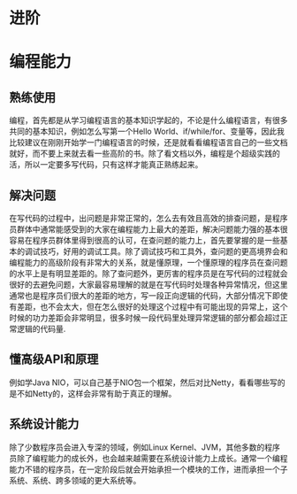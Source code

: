# 进阶

# 编程能力

## 熟练使用

编程，首先都是从学习编程语言的基本知识学起的，不论是什么编程语言，有很多共同的基本知识，例如怎么写第一个Hello World、if/while/for、变量等，因此我比较建议在刚刚开始学一门编程语言的时候，还是就看看编程语言自己的一些文档就好，而不要上来就去看一些高阶的书。除了看文档以外，编程是个超级实践的活，所以一定要多写代码，只有这样才能真正熟练起来。

## 解决问题

在写代码的过程中，出问题是非常正常的，怎么去有效且高效的排查问题，是程序员群体中通常能感受到的大家在编程能力上最大的差距，解决问题能力强的基本很容易在程序员群体里得到很高的认可，在查问题的能力上，首先要掌握的是一些基本的调试技巧，好用的调试工具。除了调试技巧和工具外，查问题的更高境界会和编程能力的高级阶段有非常大的关系，就是懂原理，一个懂原理的程序员在查问题的水平上是有明显差距的。除了查问题外，更厉害的程序员是在写代码的过程就会很好的去避免问题，大家最容易理解的就是在写代码时处理各种异常情况，但这里通常也是程序员们很大的差距的地方，写一段正向逻辑的代码，大部分情况下即使有差距，也不会太大，但在怎么很好的处理这个过程中有可能出现的异常上，这个时候的功力差距会非常明显，很多时候一段代码里处理异常逻辑的部分都会超过正常逻辑的代码量.

## 懂高级API和原理

例如学Java NIO，可以自己基于NIO包一个框架，然后对比Netty，看看哪些写的是不如Netty的，这样会非常有助于真正的理解。

## 系统设计能力

除了少数程序员会进入专深的领域，例如Linux Kernel、JVM，其他多数的程序员除了编程能力的成长外，也会越来越需要在系统设计能力上成长。通常一个编程能力不错的程序员，在一定阶段后就会开始承担一个模块的工作，进而承担一个子系统、系统、跨多领域的更大系统等。
